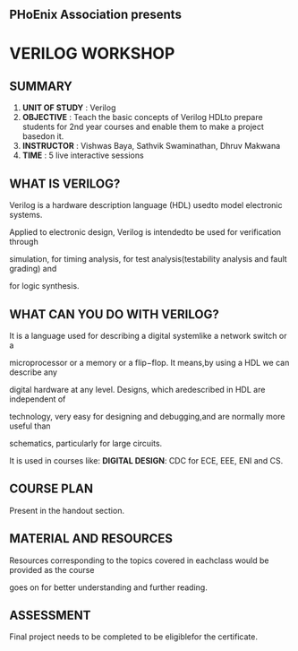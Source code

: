 ## PHoEnix Association presents

# VERILOG WORKSHOP

## SUMMARY

1. **UNIT OF STUDY** : Verilog
2. **OBJECTIVE** : Teach the basic concepts of Verilog HDLto prepare students for 2nd
    year courses and enable them to make a project basedon it.
3. **INSTRUCTOR** : Vishwas Baya, Sathvik Swaminathan, Dhruv Makwana
4. **TIME** : 5 live interactive sessions

## WHAT IS VERILOG?

Verilog is a hardware description language (HDL) usedto model electronic systems.

Applied to electronic design, Verilog is intendedto be used for verification through

simulation, for timing analysis, for test analysis(testability analysis and fault grading) and

for logic synthesis.

## WHAT CAN YOU DO WITH VERILOG?

It is a language used for describing a digital systemlike a network switch or a

microprocessor or a memory or a flip−flop. It means,by using a HDL we can describe any

digital hardware at any level. Designs, which aredescribed in HDL are independent of

technology, very easy for designing and debugging,and are normally more useful than

schematics, particularly for large circuits.

It is used in courses like: 
**DIGITAL DESIGN**: CDC for ECE, EEE, ENI and CS.

## COURSE PLAN

Present in the handout section.

## MATERIAL AND RESOURCES

Resources corresponding to the topics covered in eachclass would be provided as the course

goes on for better understanding and further reading.


## ASSESSMENT

Final project needs to be completed to be eligiblefor the certificate.


